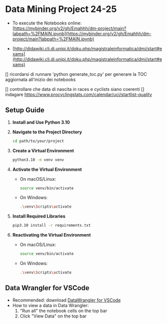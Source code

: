 # Data Mining Project 24-25

- To execute the Notebooks online: [https://mybinder.org/v2/gh/Emahhh/dm-project/main?labpath=%2FMAIN.ipynb](https://mybinder.org/v2/gh/Emahhh/dm-project/main?labpath=%2FMAIN.ipynb)

-  [http://didawiki.cli.di.unipi.it/doku.php/magistraleinformatica/dmi/start#exams](http://didawiki.cli.di.unipi.it/doku.php/magistraleinformatica/dmi/start#exams)


[] ricordarsi di runnare 'python generate_toc.py' per generare la TOC aggiornata all'inizio dei notebooks

[] controllare che data di nascita in races e cyclists siano coerenti
[] indagare https://www.procyclingstats.com/calendar/uci/startlist-quality



## Setup Guide

1. **Install and Use Python 3.10**

2. **Navigate to the Project Directory**
   ```sh
   cd path/to/your/project
   ```


3. **Create a Virtual Environment**
   ```sh
   python3.10 -m venv venv
   ```

4. **Activate the Virtual Environment**
   - On macOS/Linux:
     ```sh
     source venv/bin/activate
     ```
   - On Windows:
     ```sh
     .\venv\Scripts\activate
     ```

5. **Install Required Libraries**
   ```sh
   pip3.10 install -r requirements.txt
   ```

6. **Reactivating the Virtual Environment**
   - On macOS/Linux:
     ```sh
     source venv/bin/activate
     ```
   - On Windows:
     ```sh
     .\venv\Scripts\activate
     ```


## Data Wrangler for VSCode
- Recommended: download [DataWrangler for VSCode](vscode:extension/ms-toolsai.datawrangler)
- How to view a data in Data Wrangler:
  1. "Run all" the notebook cells on the top bar
  2. Click "View Data" on the top bar
   